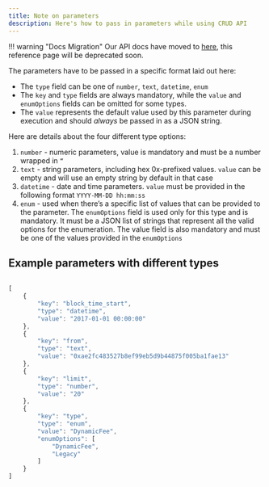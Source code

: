 ```yaml
---
title: Note on parameters
description: Here's how to pass in parameters while using CRUD API
---
```


!!! warning "Docs Migration"
    Our API docs have moved to [here](https://dune.mintlify.app/api-reference/overview/introduction), this reference page will be deprecated soon.

The parameters have to be passed in a specific format laid out here:  

- The `type` field can be one of `number`, `text`, `datetime`, `enum` 
- The `key` and `type` fields are always mandatory, while the `value` and `enumOptions` fields can be omitted for some types. 
- The `value` represents the default value used by this parameter during execution and should *always* be passed in as a JSON string.

Here are details about the four different type options:

1. `number` - numeric parameters, value is mandatory and must be a number wrapped in `“`
2. `text` - string parameters, including hex 0x-prefixed values. `value` can be empty and will use an empty string by default in that case
3. `datetime` - date and time parameters. `value` must be provided in the following format `YYYY-MM-DD hh:mm:ss`
4. `enum` - used when there’s a specific list of values that can be provided to the parameter. The `enumOptions` field is used only for this type and is mandatory. It must be a JSON list of strings that represent all the valid options for the enumeration. The value field is also mandatory and must be one of the values provided in the `enumOptions`


## Example parameters with different types

```js

[
	{
    	"key": "block_time_start",
    	"type": "datetime",
    	"value": "2017-01-01 00:00:00"
	},
	{
    	"key": "from",
    	"type": "text",
    	"value": "0xae2fc483527b8ef99eb5d9b44875f005ba1fae13"
	},
	{
    	"key": "limit",
    	"type": "number",
    	"value": "20"
	},
	{
    	"key": "type",
    	"type": "enum",
    	"value": "DynamicFee",
    	"enumOptions": [
        	"DynamicFee",
        	"Legacy"
    	]
	}
]

```
